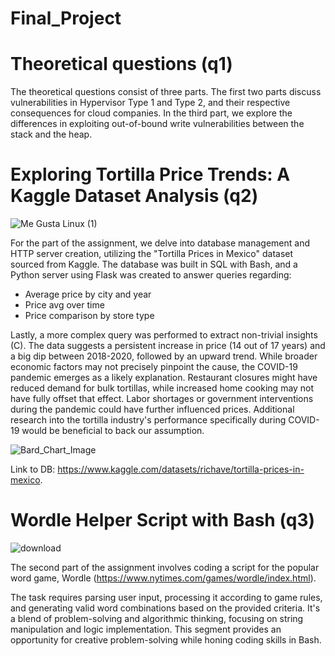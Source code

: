 # Final_Project 
# Theoretical questions (q1)  
The theoretical questions consist of three parts. The first two parts discuss vulnerabilities in Hypervisor Type 1 and Type 2, and their respective consequences for cloud companies. In the third part, we explore the differences in exploiting out-of-bound write vulnerabilities between the stack and the heap.


# Exploring Tortilla Price Trends: A Kaggle Dataset Analysis (q2)



![Me Gusta Linux (1)](https://github.com/Joelbarlev/Final_Project/assets/164216580/d146eb28-1859-4c6f-9dfb-b48f878ef655)



For the part of the assignment, we delve into database management and HTTP server creation, utilizing the "Tortilla Prices in Mexico" dataset sourced from Kaggle. The database was built in SQL with Bash, and a Python server using Flask was created to answer queries regarding:

- Average price by city and year
- Price avg over time
- Price comparison by store type

Lastly, a more complex query was performed to extract non-trivial insights (C). The data suggests a persistent increase in price (14 out of 17 years) and a big dip between 2018-2020, followed by an upward trend. While broader economic factors may not precisely pinpoint the cause, the COVID-19 pandemic emerges as a likely explanation. Restaurant closures might have reduced demand for bulk tortillas, while increased home cooking may not have fully offset that effect. Labor shortages or government interventions during the pandemic could have further influenced prices. Additional research into the tortilla industry's performance specifically during COVID-19 would be beneficial to back our assumption.

![Bard_Chart_Image](https://github.com/Joelbarlev/Final_Project/assets/164216580/3a58a498-e41d-4ff6-b0b9-2c4a8197de16)

Link to DB: https://www.kaggle.com/datasets/richave/tortilla-prices-in-mexico.


#  Wordle Helper Script with Bash (q3)
![download](https://github.com/Joelbarlev/Final_Project/assets/164216580/a2214a9a-890e-43cb-bfe1-5c2358ae0f72)

The second part of the assignment involves coding a script for the popular word game, Wordle (https://www.nytimes.com/games/wordle/index.html). 

The task requires parsing user input, processing it according to game rules, and generating valid word combinations based on the provided criteria. It's a blend of problem-solving and algorithmic thinking, focusing on string manipulation and logic implementation. This segment provides an opportunity for creative problem-solving while honing coding skills in Bash.
